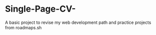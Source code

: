 # Single-Page-CV-
A basic project to revise my web development path and practice projects from roadmaps.sh

